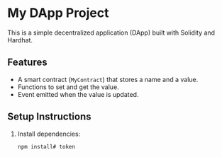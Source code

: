 # My DApp Project

This is a simple decentralized application (DApp) built with Solidity and Hardhat.

## Features
- A smart contract (`MyContract`) that stores a name and a value.
- Functions to set and get the value.
- Event emitted when the value is updated.

## Setup Instructions

1. Install dependencies:
   ```bash
   npm install# token
